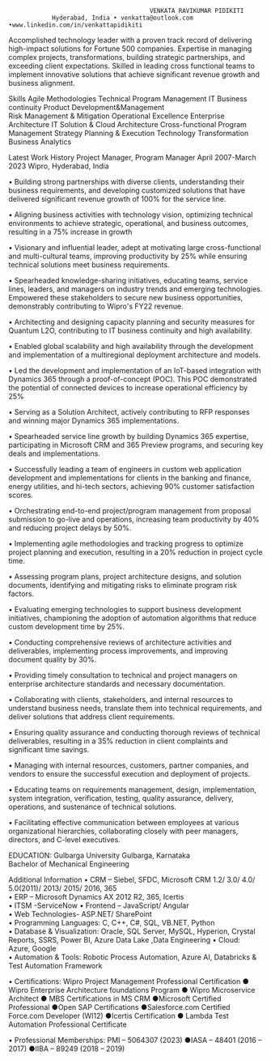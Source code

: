                                            VENKATA RAVIKUMAR PIDIKITI 
                Hyderabad, India • venkatta@outlook.com •www.linkedin.com/in/venkattapidikiti  

Accomplished technology leader with a proven track record of delivering high-impact solutions for Fortune 500 companies. Expertise in 
managing complex projects, transformations, building strategic partnerships, and exceeding client expectations. Skilled in leading cross
functional teams to implement innovative solutions that achieve significant revenue growth and business alignment. 

Skills 
    Agile Methodologies            Technical Program Management       IT Business continuity      Product Development&Management    
    Risk Management & Mitigation         Operational Excellence             Enterprise Architecture     IT Solution & Cloud Architecture 
    Cross-functional Program Management  Strategy Planning & Execution      Technology Transformation   Business Analytics 

Latest Work History 
Project Manager, Program Manager April 2007-March 2023  Wipro, Hyderabad, India 
    
• Building strong partnerships with diverse clients, understanding their business requirements, and developing customized solutions 
that have delivered significant revenue growth of 100% for the service line. 

• Aligning business activities with technology vision, optimizing technical environments to achieve strategic, operational, and business 
outcomes, resulting in a 75% increase in growth 

• Visionary and influential leader, adept at motivating large cross-functional and multi-cultural teams, improving productivity by 25% 
while ensuring technical solutions meet business requirements. 

• Spearheaded knowledge-sharing initiatives, educating teams, service lines, leaders, and managers on industry trends and emerging 
technologies. Empowered these stakeholders to secure new business opportunities, demonstrably contributing to Wipro's FY22 
revenue. 

• Architecting and designing capacity planning and security measures for Quantum L2O, contributing to IT business continuity and high 
availability. 

• Enabled global scalability and high availability through the development and implementation of a multiregional deployment 
architecture and models. 

• Led the development and implementation of an IoT-based integration with Dynamics 365 through a proof-of-concept (POC). This POC 
demonstrated the potential of connected devices to increase operational efficiency by 25% 

• Serving as a Solution Architect, actively contributing to RFP responses and winning major Dynamics 365 implementations. 

• Spearheaded service line growth by building Dynamics 365 expertise, participating in Microsoft CRM and 365 Preview programs, and 
securing key deals and implementations. 

• Successfully leading a team of engineers in custom web application development and implementations for clients in the banking and 
finance, energy utilities, and hi-tech sectors, achieving 90% customer satisfaction scores. 

• Orchestrating end-to-end project/program management from proposal submission to go-live and operations, increasing team 
productivity by 40% and reducing project delays by 50%. 

• Implementing agile methodologies and tracking progress to optimize project planning and execution, resulting in a 20% reduction in 
project cycle time. 

• Assessing program plans, project architecture designs, and solution documents, identifying and mitigating risks to eliminate program 
risk factors. 

• Evaluating emerging technologies to support business development initiatives, championing the adoption of automation algorithms 
that reduce custom development time by 25%.

• Conducting comprehensive reviews of architecture activities and deliverables, implementing process improvements, and improving 
document quality by 30%. 

• Providing timely consultation to technical and project managers on enterprise architecture standards and necessary documentation. 

• Collaborating with clients, stakeholders, and internal resources to understand business needs, translate them into technical 
requirements, and deliver solutions that address client requirements. 

• Ensuring quality assurance and conducting thorough reviews of technical deliverables, resulting in a 35% reduction in client 
complaints and significant time savings. 

• Managing with internal resources, customers, partner companies, and vendors to ensure the successful execution and deployment of 
projects. 

• Educating teams on requirements management, design, implementation, system integration, verification, testing, quality assurance, 
delivery, operations, and sustenance of technical solutions. 

• Facilitating effective communication between employees at various organizational hierarchies, collaborating closely with peer 
managers, directors, and C-level executives. 


EDUCATION: Gulbarga University   Gulbarga, Karnataka  
Bachelor of Mechanical Engineering 


Additional Information 
• CRM – Siebel, SFDC, Microsoft CRM 1.2/ 3.0/ 4.0/ 5.0(2011)/ 2013/ 2015/ 2016, 365       
• ERP – Microsoft Dynamics AX 2012 R2, 365, Icertis  
• ITSM -ServiceNow 
• Frontend – JavaScript/ Angular   
• Web Technologies- ASP.NET/ SharePoint  
• Programming Languages: C, C++, C#, SQL, VB.NET, Python     
• Database & Visualization: Oracle, SQL Server, MySQL, Hyperion, Crystal Reports, SSRS, Power BI, Azure Data Lake ,Data Engineering 
• Cloud: Azure, Google         
• Automation & Tools: Robotic Process Automation, Azure AI, Databricks & Test Automation Framework 

• Certifications:  Wipro Project Management Professional Certification ● Wipro Enterprise Architecture foundations 
Program ● Wipro Microservice Architect ● MBS Certifications in MS CRM ●Microsoft Certified Professional ●Open SAP 
Certifications ●Salesforce.com Certified Force.com Developer (WI12) ●Icertis Certification ● Lambda Test Automation 
Professional Certificate  

• Professional Memberships: PMI – 5064307 (2023) ●IASA – 48401 (2016 – 2017) ●IIBA – 89249 (2018 – 2019)
